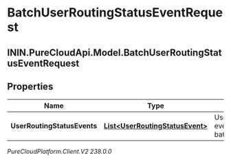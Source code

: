 # BatchUserRoutingStatusEventRequest

## ININ.PureCloudApi.Model.BatchUserRoutingStatusEventRequest

## Properties

|Name | Type | Description | Notes|
|------------ | ------------- | ------------- | -------------|
| **UserRoutingStatusEvents** | [**List&lt;UserRoutingStatusEvent&gt;**](UserRoutingStatusEvent) | UserRoutingStatus events for this batch | [optional] |



_PureCloudPlatform.Client.V2 238.0.0_
